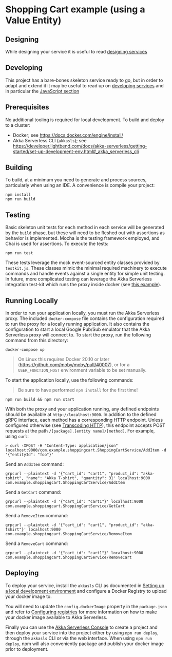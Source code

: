 # Shopping Cart example (using a Value Entity)

## Designing

While designing your service it is useful to read [designing services](https://developer.lightbend.com/docs/akka-serverless/designing/index.html)

## Developing

This project has a bare-bones skeleton service ready to go, but in order to adapt and
extend it it may be useful to read up on [developing services](https://developer.lightbend.com/docs/akka-serverless/developing/index.html)
and in particular the [JavaScript section](https://developer.lightbend.com/docs/akka-serverless/javascript/index.html)

## Prerequisites

No additional tooling is required for local development. To build and deploy to a cluster:

- Docker; see https://docs.docker.com/engine/install/
- Akka Serverless CLI (`akkasls`); see https://developer.lightbend.com/docs/akka-serverless/getting-started/set-up-development-env.html#_akka_serverless_cli

## Building

To build, at a minimum you need to generate and process sources, particularly when using an IDE.
A convenience is compile your project:

```shell
npm install
npm run build
```

## Testing

Basic skeleton unit tests for each method in each service will be generated by the `build` phase, but these will need to be fleshed out with assertions as behavior is implemented.
Mocha is the testing framework employed, and Chai is used for assertions. To execute the tests:

```shell
npm run test
```

These tests leverage the mock event-sourced entity classes provided by `testkit.js`. These classes mimic the minimal required machinery to execute commands and handle events against a single entity for simple unit testing.
In future, more complicated testing can leverage the Akka Serverless integration test-kit which runs the proxy inside docker (see [this example](https://github.com/lightbend/akkaserverless-framework/blob/master/javascript-sdk/integration-test/integration-testkit-test.js)).

## Running Locally

In order to run your application locally, you must run the Akka Serverless proxy. The included `docker-compose` file contains the configuration required to run the proxy for a locally running application.
It also contains the configuration to start a local Google Pub/Sub emulator that the Akka Serverless proxy will connect to.
To start the proxy, run the following command from this directory:

```
docker-compose up
```

> On Linux this requires Docker 20.10 or later (https://github.com/moby/moby/pull/40007),
> or for a `USER_FUNCTION_HOST` environment variable to be set manually.


To start the application locally, use the following commands:

> Be sure to have performed `npm install` for the first time!

```shell
npm run build && npm run start
```

With both the proxy and your application running, any defined endpoints should be available at `http://localhost:9000`. In addition to the defined gRPC interface, each method has a corresponding HTTP endpoint. Unless configured otherwise (see [Transcoding HTTP](https://developer.lightbend.com/docs/akka-serverless/javascript/proto.html#_transcoding_http)), this endpoint accepts POST requests at the path `/[package].[entity name]/[method]`. For example, using `curl`:

```shell
> curl -XPOST -H "Content-Type: application/json" localhost:9000/com.example.shoppingcart.ShoppingCartService/AddItem -d '{"entityId": "foo"}'
```

Send an `AddItem` command:

```shell
grpcurl --plaintext -d '{"cart_id": "cart1", "product_id": "akka-tshirt", "name": "Akka T-shirt", "quantity": 3}' localhost:9000 com.example.shoppingcart.ShoppingCartService/AddItem
```

Send a `GetCart` command:

```shell
grpcurl --plaintext -d '{"cart_id": "cart1"}' localhost:9000 com.example.shoppingcart.ShoppingCartService/GetCart
```

Send a `RemoveItem` command:

```shell
grpcurl --plaintext -d '{"cart_id": "cart1", "product_id": "akka-tshirt"}' localhost:9000 com.example.shoppingcart.ShoppingCartService/RemoveItem
```

Send a `RemoveCart` command:

```shell
grpcurl --plaintext -d '{"cart_id": "cart1"}' localhost:9000 com.example.shoppingcart.ShoppingCartService/RemoveCart
```

## Deploying

To deploy your service, install the `akkasls` CLI as documented in
[Setting up a local development environment](https://developer.lightbend.com/docs/akka-serverless/getting-started/set-up-development-env.html)
and configure a Docker Registry to upload your docker image to.

You will need to update the `config.dockerImage` property in the `package.json` and refer to
[Configuring registries](https://developer.lightbend.com/docs/akka-serverless/projects/container-registries.html)
for more information on how to make your docker image available to Akka Serverless.

Finally you can use the [Akka Serverless Console](https://console.akkaserverless.com)
to create a project and then deploy your service into the project either by using `npm run deploy`,
through the `akkasls` CLI or via the web interface. When using `npm run deploy`, npm will also
conveniently package and publish your docker image prior to deployment.
